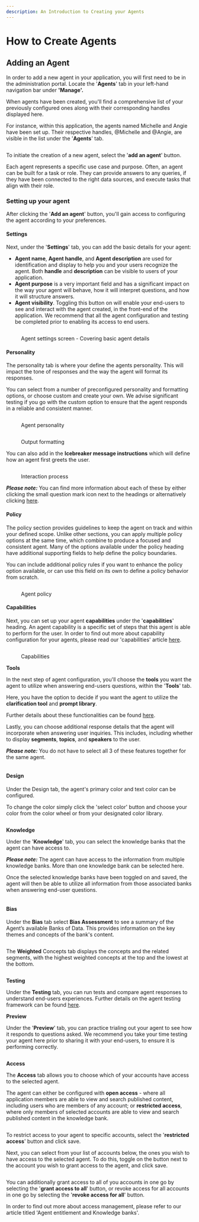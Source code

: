 ```yaml
---
description: An Introduction to Creating your Agents
---
```


# How to Create Agents

## **Adding an Agent**

In order to add a new agent in your application, you will first need to be in the administration portal. Locate the '**Agents**' tab in your left-hand navigation bar under **'Manage'.**&#x20;

When agents have been created, you'll find a comprehensive list of your previously configured ones along with their corresponding handles displayed here.

For instance, within this application, the agents named Michelle and Angie have been set up. Their respective handles, @Michelle and @Angie, are visible in the list under the '**Agents**' tab.

<figure><img src="../../../.gitbook/assets/summit10 2024-07-08 13-52-33.png" alt=""><figcaption></figcaption></figure>

To initiate the creation of a new agent, select the '**add an agent**' button.

Each agent represents a specific use case and purpose. Often, an agent can be built for a task or role. They can provide answers to any queries, if they have been connected to the right data sources, and execute tasks that align with their role.

### Setting up your agent

After clicking the '**Add an agent**' button, you'll gain access to configuring the agent according to your preferences.

#### Settings

Next, under the '**Settings**' tab, you can add the basic details for your agent:

* **Agent name**, **Agent handle**, and **Agent description** are used for identification and display to help you and your users recognize the agent. Both **handle** and **description** can be visible to users of your application.
* **Agent purpose** is a very important field and has a significant impact on the way your agent will behave, how it will interpret questions, and how it will structure answers.
* **Agent visibility**. Toggling this button on will enable your end-users to see and interact with the agent created, in the front-end of the application. We recommend that all the agent configuration and testing be completed prior to enabling its access to end users.&#x20;

<figure><img src="../../../.gitbook/assets/image (24).png" alt=""><figcaption><p>Agent settings screen - Covering basic agent details</p></figcaption></figure>

#### Personality

The personality tab is where your define the agents personality.  This will impact the tone of responses and the way the agent will format its responses.

You can select from a number of preconfigured personality and formatting options, or choose custom and create your own.  We advise significant testing if you go with the custom option to ensure that the agent responds in a reliable and consistent manner.

<figure><img src="../../../.gitbook/assets/image (25).png" alt=""><figcaption><p>Agent personality</p></figcaption></figure>

<figure><img src="../../../.gitbook/assets/image (26).png" alt=""><figcaption><p>Output formatting</p></figcaption></figure>

You can also add in the **Icebreaker message instructions** which will define how an agent first greets the user.

<figure><img src="../../../.gitbook/assets/image (28).png" alt=""><figcaption><p>Interaction process</p></figcaption></figure>

_**Please note:**_ You can find more information about each of these by either clicking the small question mark icon next to the headings or alternatively clicking [here](https://docs.mindset.ai/platform/features/agents/how-to-configure-agents).

#### Policy

The policy section provides guidelines to keep the agent on track and within your defined scope. Unlike other sections, you can apply multiple policy options at the same time, which combine to produce a focused and consistent agent.  Many of the options available under the policy heading have additional supporting fields to help define the policy boundaries.

You can include additional policy rules if you want to enhance the policy option available, or can use this field on its own to define a policy behavior from scratch.

<figure><img src="../../../.gitbook/assets/image (29).png" alt=""><figcaption><p>Agent policy</p></figcaption></figure>

#### Capabilities

Next, you can set up your agent **capabilities** under the '**capabilities**' heading. An agent capability is a specific set of steps that this agent is able to perform for the user. In order to find out more about capability configuration for your agents, please read our 'capabilities' article [here](how-to-configure-capabilities.md).&#x20;

<figure><img src="../../../.gitbook/assets/image (30).png" alt=""><figcaption><p>Capabilities</p></figcaption></figure>

**Tools**

In the next step of agent configuration, you'll choose the **tools** you want the agent to utilize when answering end-users questions, within the '**Tools**' tab.

Here, you have the option to decide if you want the agent to utilize the **clarification tool** and **prompt library**.&#x20;

Further details about these functionalities can be found [here](https://docs.mindset.ai/platform/features/agents/how-to-configure-agents).&#x20;

Lastly, you can choose additional response details that the agent will incorporate when answering user inquiries. This includes, including whether to display **segments**, **topics**, and **speakers** to the user.&#x20;

_**Please note:**_ You do not have to select all 3 of these features together for the same agent.&#x20;

<figure><img src="../../../.gitbook/assets/image (31).png" alt=""><figcaption></figcaption></figure>

#### Design

Under the Design tab, the agent's primary color and text color can be configured.

To change the color simply click the 'select color' button and choose your color from the color wheel or from your designated color library.

<figure><img src="../../../.gitbook/assets/image (32).png" alt=""><figcaption></figcaption></figure>

**Knowledge**&#x20;

Under the '**Knowledge**' tab, you can select the knowledge banks that the agent can have access to.&#x20;

_**Please note:**_ The agent can have access to the information from multiple knowledge banks. More than one knowledge bank can be selected here.&#x20;

Once the selected knowledge banks have been toggled on and saved, the agent will then be able to utilize all information from those associated banks when answering end-user questions.&#x20;

<figure><img src="../../../.gitbook/assets/image (33).png" alt=""><figcaption></figcaption></figure>

#### Bias

Under the **Bias** tab select **Bias Assessment** to see a summary of the Agent’s available Banks of Data. This provides information on the key themes and concepts of the bank's content.

<figure><img src="../../../.gitbook/assets/Screenshot 2024-07-17 at 09.36.47.png" alt=""><figcaption></figcaption></figure>

The **Weighted** Concepts tab displays the concepts and the related segments, with the highest weighted concepts at the top and the lowest at the bottom.

<figure><img src="../../../.gitbook/assets/Screenshot 2024-07-17 at 09.35.13.png" alt=""><figcaption></figcaption></figure>



**Testing**

Under the **Testing** tab, you can run tests and compare agent responses to understand end-users experiences. Further details on the agent testing framework can be found [here](https://docs.mindset.ai/platform/features/agents/agent-testing-framework).

**Preview**

Under the '**Preview**' tab, you can practice trialing out your agent to see how it responds to questions asked. We recommend you take your time testing your agent here prior to sharing it with your end-users, to ensure it is performing correctly.

<figure><img src="../../../.gitbook/assets/Screenshot 2024-07-17 at 09.31.41.png" alt=""><figcaption></figcaption></figure>





**Access**&#x20;

The **Access** tab allows you to choose which of your accounts have access to the selected agent.&#x20;

The agent can either be configured with **open access** - where all application members are able to view and search published content, including users who are members of any account; or **restricted access**, where only members of selected accounts are able to view and search published content in the knowledge bank.&#x20;

<figure><img src="../../../.gitbook/assets/image (35).png" alt=""><figcaption></figcaption></figure>

To restrict access to your agent to specific accounts, select the '**restricted access**' button and click save.&#x20;

Next, you can select from your list of accounts below, the ones you wish to have access to the selected agent. To do this, toggle on the button next to the account you wish to grant access to the agent, and click save.&#x20;

<figure><img src="../../../.gitbook/assets/summit10 2024-06-19 20-56-41.png" alt=""><figcaption></figcaption></figure>

You can additionally grant access to all of you accounts in one go by selecting the '**grant access to all**' button, or revoke access for all accounts in one go by selecting the '**revoke access for all**' button.

In order to find out more about access management, please refer to our article titled 'Agent entitlement and Knowledge banks'.




